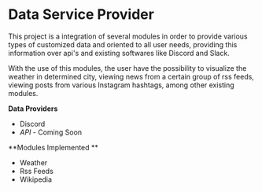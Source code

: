 # Data Service Provider

This project is a integration of several modules in order to provide various types of customized data and oriented to all user needs, providing this information over api's and existing softwares like Discord and Slack.

With the use of this modules, the user have the possibility to visualize the weather in determined city, viewing news from a certain group of rss feeds, viewing posts from various Instagram hashtags, among other existing modules.

**Data Providers**

- Discord
- _API_ - Coming Soon


**Modules Implemented **

- Weather
- Rss Feeds
- Wikipedia



